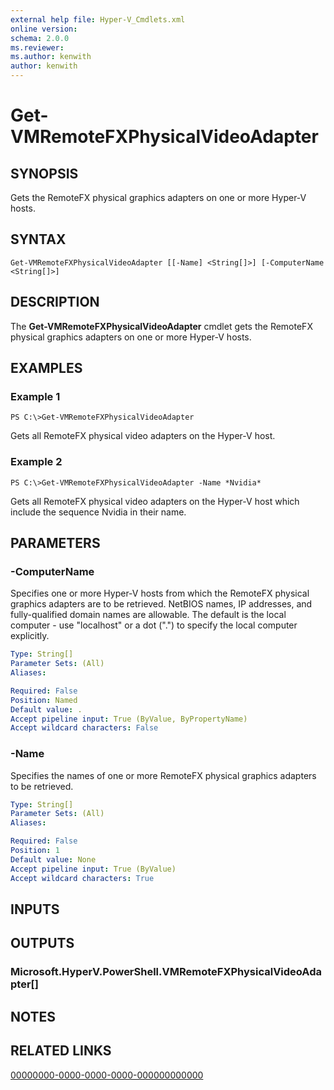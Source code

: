 ```yaml
---
external help file: Hyper-V_Cmdlets.xml
online version: 
schema: 2.0.0
ms.reviewer:
ms.author: kenwith
author: kenwith
---
```


# Get-VMRemoteFXPhysicalVideoAdapter

## SYNOPSIS
Gets the RemoteFX physical graphics adapters on one or more Hyper-V hosts.

## SYNTAX

```
Get-VMRemoteFXPhysicalVideoAdapter [[-Name] <String[]>] [-ComputerName <String[]>]
```

## DESCRIPTION
The **Get-VMRemoteFXPhysicalVideoAdapter** cmdlet gets the RemoteFX physical graphics adapters on one or more Hyper-V hosts.

## EXAMPLES

### Example 1
```
PS C:\>Get-VMRemoteFXPhysicalVideoAdapter
```

Gets all RemoteFX physical video adapters on the Hyper-V host.

### Example 2
```
PS C:\>Get-VMRemoteFXPhysicalVideoAdapter -Name *Nvidia*
```

Gets all RemoteFX physical video adapters on the Hyper-V host which include the sequence Nvidia in their name.

## PARAMETERS

### -ComputerName
Specifies one or more Hyper-V hosts from which the RemoteFX physical graphics adapters are to be retrieved.
NetBIOS names, IP addresses, and fully-qualified domain names are allowable.
The default is the local computer - use "localhost" or a dot (".") to specify the local computer explicitly.

```yaml
Type: String[]
Parameter Sets: (All)
Aliases: 

Required: False
Position: Named
Default value: .
Accept pipeline input: True (ByValue, ByPropertyName)
Accept wildcard characters: False
```

### -Name
Specifies the names of one or more RemoteFX physical graphics adapters to be retrieved.

```yaml
Type: String[]
Parameter Sets: (All)
Aliases: 

Required: False
Position: 1
Default value: None
Accept pipeline input: True (ByValue)
Accept wildcard characters: True
```

## INPUTS

## OUTPUTS

### Microsoft.HyperV.PowerShell.VMRemoteFXPhysicalVideoAdapter[]

## NOTES

## RELATED LINKS

[00000000-0000-0000-0000-000000000000](00000000-0000-0000-0000-000000000000)
